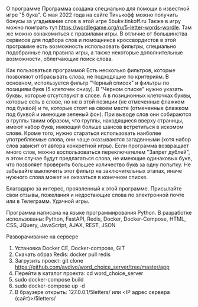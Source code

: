 О программе
Программа создана специально для помощи в известной игре "5 букв". 
С мая 2022 года на сайте Тинькофф можно получить бонусы за угадывание слов в этой игре 5bukv.tinkoff.ru 
Также в игру можно поиграть тут https://wordlegame.org/ru/5-letter-words-wordle. 
Там же можно ознакомиться с правилами игры.
В отличие от большинства сервисов для подбора слов и помощников кроссвордистов в этой программе есть возможность 
использовать фильтры, специально подобранные под правила игры, а также некоторые дополнительные возможности, 
облегчающие поиск слова.

Как пользоваться программой
Есть несколько фильтров, которые позволяют отбрасывать слова, не подходящие по критериям. В основном, 
используется фильтр "Черный список" и фильтры по позициям букв (5 клеточек снизу). В "Черном списке" нужно указать 
буквы, которые отсутствуют в слове. А в позиционных клеточках буквы, которые есть в слове, но не в этой 
позиции (не отмеченные флажком под буквой) и те, которые стоят на своем месте (отмеченные флажком под буквой и имеющие 
зеленый фон).
При выводе слов они собираются в группы таким образом, что группы, находящиеся вверху страницы, имеют набор букв, 
имеющий больше шансов встретиться в искомом слове. Кроме того, нужно стараться использовать наиболее употребляемые 
слова, они чаще оказываются загадвнными (хотя набор слов зависит от автора конкретной игры).
Если программа возвращает много слов, можно воспользоваться переключателем "Запрет дублей", в этом случае будут 
предлагаться слова, не имеющие одинаковых букв, что позволяет проверить большее количество букв за одну попытку. 
Не забывайте выключить этот фильтр на заключительных этапах, иначе нужного слова может не оказаться в конечном списке.

Благодарю за интерес, проявленный к этой программе. 
Присылайте свои отзывы, пожелания и недостающие слова по электронной почте или в Телеграмм. Удачной игры.


Программа написана на языке программирования Python.
В разработке использованы:
Python, FastAPI, Redis, Docker, Docker-Compose, HTML, CSS, JQuery, JavaScript, AJAX, REST, JSON


Разворачивание на сервере
1. Установка Docker CE, Docker-compose, GIT
2. Скачать образ Redis: docker pull redis
3. Загрузить проект: git clone https://github.com/avdivo/word_choice_server/tree/master/app
4. Перейти в каталог проекта: cd word_choice_server
5. sudo docker-compose build
6. sudo docker-compose up -d
7. В браузере открыть: 127.0.0.1/5letters/ или <IP адрес сервера (сайт)>/5letters/